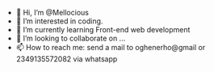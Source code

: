 - 👋 Hi, I’m @Mellocious
- 👀 I’m interested in coding.
- 🌱 I’m currently learning Front-end web development
- 💞️ I’m looking to collaborate on ...
- 📫 How to reach me: send a mail to oghenerho@gmail or 2349135572082 via whatsapp

<!---
Mellocious/Mellocious is a ✨ special ✨ repository because its `README.md` (this file) appears on your GitHub profile.
You can click the Preview link to take a look at your changes.
--->

